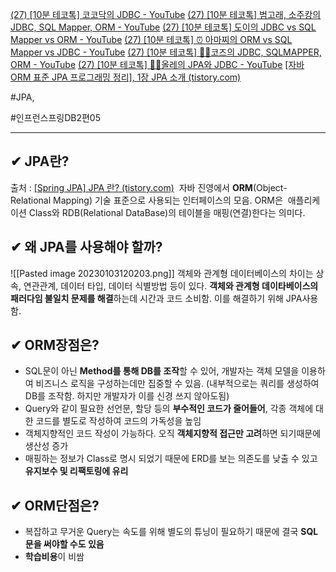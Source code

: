 [(27) [10분 테코톡] 코코닥의 JDBC - YouTube](https://www.youtube.com/watch?v=ONYVhJGl48U&list=PLgXGHBqgT2TvpJ_p9L_yZKPifgdBOzdVH&index=66)
[(27) [10분 테코톡] 범고래, 소주캉의 JDBC, SQL Mapper, ORM - YouTube](https://www.youtube.com/watch?v=NFK9qLWpujY&list=PLgXGHBqgT2TvpJ_p9L_yZKPifgdBOzdVH&index=151)
[(27) [10분 테코톡] 도이의 JDBC vs SQL Mapper vs ORM - YouTube](https://www.youtube.com/watch?v=RWFtuQUx3fo&list=PLgXGHBqgT2TvpJ_p9L_yZKPifgdBOzdVH&index=35)
[(27) [10분 테코톡] ⏰ 아마찌의 ORM vs SQL Mapper vs JDBC - YouTube](https://www.youtube.com/watch?v=VTqqZSuSdOk&list=PLgXGHBqgT2TvpJ_p9L_yZKPifgdBOzdVH&index=254)
[(27) [10분 테코톡] 🧘‍♂️코즈의 JDBC, SQLMAPPER, ORM - YouTube](https://www.youtube.com/watch?v=mezbxKGu68Y&list=PLgXGHBqgT2TvpJ_p9L_yZKPifgdBOzdVH&index=318)
[(27) [10분 테코톡] 🙆‍♂️올레의 JPA와 JDBC - YouTube](https://www.youtube.com/watch?v=Ppqc3qN75EE&list=PLgXGHBqgT2TvpJ_p9L_yZKPifgdBOzdVH&index=362)
[[자바 ORM 표준 JPA 프로그래밍 정리], 1장 JPA 소개 (tistory.com)](https://junghyungil.tistory.com/138)

#JPA, 

#인프런스프링DB2편05

----
## ✔ JPA란?
출처 : [[Spring JPA] JPA 란? (tistory.com)](https://dbjh.tistory.com/77)
 자바 진영에서 **ORM**(Object-Relational Mapping) 기술 표준으로 사용되는 인터페이스의 모음. ORM은  애플리케이션 Class와 RDB(Relational DataBase)의 테이블을 매핑(연결)한다는 의미다.


## ✔ 왜 JPA를 사용해야 할까?
![[Pasted image 20230103120203.png]]
객체와 관계형 데이터베이스의 차이는 상속, 연관관계, 데이터 타입, 데이터 식별방법 등이 있다. **객체와 관계형 데이타베이스의 패러다임 불일치 문제를 해결**하는데 시간과 코드 소비함. 이를 해결하기 위해 JPA사용함.



## ✔ ORM장점은?
- SQL문이 아닌 **Method를 통해 DB를 조작**할 수 있어, 개발자는 객체 모델을 이용하여 비즈니스 로직을 구성하는데만 집중할 수 있음. (내부적으로는 쿼리를 생성하여 DB를 조작함. 하지만 개발자가 이를 신경 쓰지 않아도됨)
- Query와 같이 필요한 선언문, 할당 등의 **부수적인 코드가 줄어들어**, 각종 객체에 대한 코드를 별도로 작성하여 코드의 가독성을 높임
- 객체지향적인 코드 작성이 가능하다. 오직 **객체지향적 접근만 고려**하면 되기때문에 생산성 증가
- 매핑하는 정보가 Class로 명시 되었기 때문에 ERD를 보는 의존도를 낮출 수 있고 **유지보수 및 리팩토링에 유리**


## ✔ ORM단점은?
- 복잡하고 무거운 Query는 속도를 위해 별도의 튜닝이 필요하기 때문에 결국 **SQL문을 써야할 수도 있음**
- **학습비용**이 비쌈




